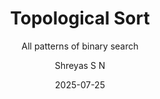 ---
layout:     post
title:      "Topological Sort"
subtitle:   "All patterns of binary search"
date:       2025-07-25
author:     "Shreyas S N"
header-img: "img/post/topsort.png"
header-mask: 0.3
catalog:    true
tags:
  - Algorithms
  - Level-2
---